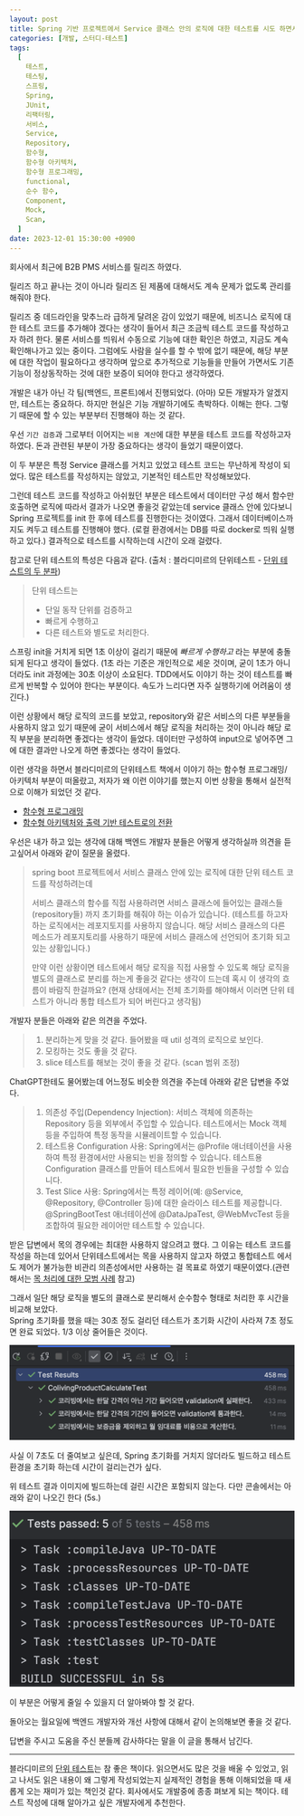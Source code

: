```yaml
---
layout: post
title: Spring 기반 프로젝트에서 Service 클래스 안의 로직에 대한 테스트를 시도 하면서 경험한 것 (로직 분리, 함수형 프로그래밍, 순수 함수)
categories: [개발, 스터디-테스트]
tags:
  [
    테스트,
    테스팅,
    스프링,
    Spring,
    JUnit,
    리팩터링,
    서비스,
    Service,
    Repository,
    함수형,
    함수형 아키텍처,
    함수형 프로그래밍,
    functional,
    순수 함수,
    Component,
    Mock,
    Scan,
  ]
date: 2023-12-01 15:30:00 +0900
---
```


회사에서 최근에 B2B PMS 서비스를 릴리즈 하였다.

릴리즈 하고 끝나는 것이 아니라 릴리즈 된 제품에 대해서도 계속 문제가 없도록 관리를 해줘야 한다.

릴리즈 중 데드라인을 맞추느라 급하게 달려온 감이 있었기 때문에, 비즈니스 로직에 대한 테스트 코드를 추가해야 겠다는 생각이 들어서 최근 조금씩 테스트 코드를 작성하고자 하려 한다. 물론 서비스를 띄워서 수동으로 기능에 대한 확인은 하였고, 지금도 계속 확인해나가고 있는 중이다. 그럼에도 사람을 실수를 할 수 밖에 없기 때문에, 해당 부분에 대한 작업이 필요하다고 생각하며 앞으로 추가적으로 기능들을 만들어 가면서도 기존 기능이 정상동작하는 것에 대한 보증이 되어야 한다고 생각하였다.

개발은 내가 아닌 각 팀(백엔드, 프론트)에서 진행되었다.
(아마) 모든 개발자가 알겠지만, 테스트는 중요하다. 하지만 현실은 기능 개발하기에도 촉박하다. 이해는 한다. 그렇기 때문에 할 수 있는 부분부터 진행해야 하는 것 같다.

우선 `기간 검증`과 그로부터 이어지는 `비용 계산`에 대한 부분을 테스트 코드를 작성하고자 하였다. 돈과 관련된 부분이 가장 중요하다는 생각이 들었기 때문이였다.

이 두 부분은 특정 Service 클래스를 거치고 있었고 테스트 코드는 무난하게 작성이 되었다. 많은 테스트를 작성하지는 않았고, 기본적인 테스트만 작성해보았다.

그런데 테스트 코드를 작성하고 아쉬웠던 부분은
테스트에서 데이터만 구성 해서 함수만 호출하면 로직에 따라서 결과가 나오면 좋을것 같았는데 service 클래스 안에 있다보니 Spring 프로젝트를 init 한 후에 테스트를 진행한다는 것이였다. 그래서 데이터베이스까지도 켜두고 테스트를 진행해야 했다. (로컬 환경에서는 DB를 따로 docker로 띄워 실행하고 있다.) 결과적으로 테스트를 시작하는데 시간이 오래 걸렸다.

참고로 단위 테스트의 특성은 다음과 같다. (출처 : 블라디미르의 단위테스트 - [단위 테스트의 두 분파](/2023/10/05/단위-테스트의-두-분파))

> 단위 테스트는
>
> - 단일 동작 단위를 검증하고
> - 빠르게 수행하고
> - 다른 테스트와 별도로 처리한다.

스프링 init을 거치게 되면 1초 이상이 걸리기 때문에 _빠르게 수행하고_ 라는 부분에 충돌되게 된다고 생각이 들었다. (1초 라는 기준은 개인적으로 세운 것이며, 굳이 1초가 아니더라도 init 과정에는 30초 이상이 소요된다. TDD에서도 이야기 하는 것이 테스트를 빠르게 반복할 수 있어야 한다는 부분이다. 속도가 느리다면 자주 실행하기에 어려움이 생긴다.)

이런 상황에서 해당 로직의 코드를 보았고, repository와 같은 서비스의 다른 부분들을 사용하지 않고 있기 때문에 굳이 서비스에서 해당 로직을 처리하는 것이 아니라 해당 로직 부분을 분리하면 좋겠다는 생각이 들었다. 데이터만 구성하여 input으로 넣어주면 그에 대한 결과만 나오게 하면 좋겠다는 생각이 들었다.

이런 생각을 하면서 블라디미르의 단위테스트 책에서 이야기 하는 함수형 프로그래밍/아키텍처 부분이 떠올랐고, 저자가 왜 이런 이야기를 했는지 이번 상황을 통해서 실전적으로 이해가 되었던 것 같다.

- [함수형 프로그래밍](/2023/07/13/functional-architecture)
- [함수형 아키텍처와 출력 기반 테스트로의 전환](/2023/07/15/transitioning-to-functional-architecture-and-output-based-testing)

우선은 내가 하고 있는 생각에 대해 백엔드 개발자 분들은 어떻게 생각하실까 의견을 듣고싶어서 아래와 같이 질문을 올렸다.

> spring boot 프로젝트에서 서비스 클래스 안에 있는 로직에 대한 단위 테스트 코드를 작성하려는데
>
> 서비스 클래스의 함수를 직접 사용하려면
> 서비스 클래스에 들어있는 클래스들 (repository들) 까지 초기화를 해줘야 하는 이슈가 있습니다.
> (테스트를 하고자 하는 로직에서는 레포지토지를 사용하지 않습니다. 해당 서비스 클래스의 다른 메소드가 레포지토리를 사용하기 때문에 서비스 클래스에 선언되어 초기화 되고 있는 상황입니다.)
>
> 만약 이런 상황이면 테스트에서 해당 로직을 직접 사용할 수 있도록 해당 로직을 별도의 클래스로 분리를 하는게 좋을것 같다는 생각이 드는데 혹시 이 생각의 흐름이 바람직 한걸까요?
> (현재 상태에서는 전체 초기화를 해야해서 이러면 단위 테스트가 아니라 통합 테스트가 되어 버린다고 생각됨)

개발자 분들은 아래와 같은 의견을 주었다.

> 1. 분리하는게 맞을 것 같다. 들어봤을 때 util 성격의 로직으로 보인다.
> 2. 모킹하는 것도 좋을 것 같다.
> 3. slice 테스트를 해보는 것이 좋을 것 같다. (scan 범위 조정)

ChatGPT한테도 물어봤는데 어느정도 비슷한 의견을 주는데 아래와 같은 답변을 주었다.

> 1. 의존성 주입(Dependency Injection): 서비스 객체에 의존하는 Repository 등을 외부에서 주입할 수 있습니다. 테스트에서는 Mock 객체 등을 주입하여 특정 동작을 시뮬레이트할 수 있습니다.
> 2. 테스트용 Configuration 사용: Spring에서는 @Profile 애너테이션을 사용하여 특정 환경에서만 사용되는 빈을 정의할 수 있습니다. 테스트용 Configuration 클래스를 만들어 테스트에서 필요한 빈들을 구성할 수 있습니다.
> 3. Test Slice 사용: Spring에서는 특정 레이어(예: @Service, @Repository, @Controller 등)에 대한 슬라이스 테스트를 제공합니다. @SpringBootTest 애너테이션에 @DataJpaTest, @WebMvcTest 등을 조합하여 필요한 레이어만 테스트할 수 있습니다.

받은 답변에서 목의 경우에는 최대한 사용하지 않으려고 했다. 그 이유는 테스트 코드를 작성을 하는데 있어서 단위테스트에서는 목을 사용하지 않고자 하였고 통합테스트 에서도 제어가 불가능한 비관리 의존성에서만 사용하는 걸 목표로 하였기 때문이였다.(관련해서는 [목 처리에 대한 모범 사례](/2023/09/21/9장-목-처리에-대한-모범-사례) 참고)

그래서 일단 해당 로직을 별도의 클래스로 분리해서 순수함수 형태로 처리한 후 시간을 비교해 보았다.  
Spring 초기화를 했을 때는 30초 정도 걸리던 테스트가 초기화 시간이 사라져 7초 정도면 완료 되었다. 1/3 이상 줄어들은 것이다.

![test-result](/assets/images/2023-12-01-spring-test-service-안의-로직-테스트하기/test-result.png)

사실 이 7초도 더 줄여보고 싶은데, Spring 초기화를 거치지 않더라도 빌드하고 테스트 환경을 초기화 하는데 시간이 걸리는건가 싶다.

위 테스트 결과 이미지에 빌드하는데 걸린 시간은 포함되지 않는다. 다만 콘솔에서는 아래와 같이 나오긴 한다 (5s.)

![build-time](/assets/images/2023-12-01-spring-test-service-안의-로직-테스트하기/build-time.png)

이 부분은 어떻게 줄일 수 있을지 더 알아봐야 할 것 같다.

돌아오는 월요일에 백엔드 개발자와 개선 사항에 대해서 같이 논의해보면 좋을 것 같다.

답변을 주시고 도움을 주신 분들께 감사하다는 말을 이 글을 통해서 남긴다.

---

블라디미르의 [단위 테스트](https://www.yes24.com/Product/Goods/104084175)는 참 좋은 책이다. 읽으면서도 많은 것을 배울 수 있었고, 읽고 나서도 읽은 내용이 왜 그렇게 작성되었는지 실제적인 경험을 통해 이해되었을 때 새롭게 오는 재미가 있는 책인것 같다. 회사에서도 개발중에 종종 펴보게 되는 책이다. 테스트 작성에 대해 알아가고 싶은 개발자에게 추천한다.
